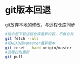 # git版本回退

git放弃本地的修改，与远程仓库同步

```sh
#指令是下载远程仓库最新内容，不做合并 
git fetch --all
#把HEAD指向master最新版本
git reset --hard origin/master
#远程拉取更新
git pull
```

